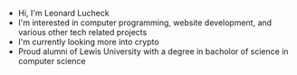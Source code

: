 - Hi, I'm Leonard Lucheck
- I'm interested in computer programming, website development, and various other tech related projects
- I'm currently looking more into crypto
- Proud alumni of Lewis University with a degree in bacholor of science in computer science
